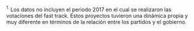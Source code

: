 <sup>1. </sup>Los datos no incluyen el periodo 2017 en el cual se realizaron las votaciones del fast track. Estos proyectos tuvieron una dinámica propia y muy diferente en términos de la relación entre los partidos y el gobierno. 
<!--stackedit_data:
eyJoaXN0b3J5IjpbLTE3MzE4Nzg1OTZdfQ==
-->